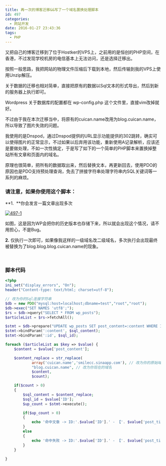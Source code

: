 ```yaml
---
title: 再一次的博客迁移&&写了一个域名置换处理脚本
id: 497
categories:
  - 网站开发
date: 2016-01-27 23:43:36
tags:
  - PHP
---
```


又把自己的博客迁移到了位于Hostker的VPS上，之前用的是恒创的PHP空间，在香港，不过发现学校机房的电信基本上无法访问，还是选择迁移出。

按照一般思路，我把网站的物理文件压缩后下载到本地，然后传输到我的VPS上使用Unzip解压。

关于数据的迁移也相对简单，直接把原有的数据以Sql文本的形式导出，然后到新的服务器上执行即可。
<!-- more -->
Wordpress 关于数据库的配置都在 wp-config.php 这个文件里，直接vim改掉就好。

不过由于我在本次迁移当中，将原有的cuican.name改用为blog.cuican.name，所以导致了图片失效的问题。

我使用的是Dnspod，通过Dnspod提供的URL显示功能提供的302跳转，确实可以使得图片的正常显示，不过如果以后弃用该功能，重新使用A记录解析，应该还是要做处理，不如一次性搞定，于是写了如下的一个简单的PHP脚本来置换掉整站所有文章和页面内的域名。

原理也很简单，把所有的数据取出来，然后替换文本，再更新回去，使用PDO的原因也是PDO支持预处理查询，免去了拼接字符串处理字符串内SQL关键词等一系列的麻烦。

### 请注意，如果你使用这个脚本：

**1\.  **你会发言一篇文章出现多次

[![497-1](http://blog.cuican.name/wp-content/uploads/2016/01/497-1.png)](http://blog.cuican.name/wp-content/uploads/2016/01/497-1.png)

如图，这是因为WP会把你的历史版本也存储下来，所以就会出现这个情况，请不用担心，不是Bug。

**2.** 仅执行一次即可，如果像我这样的一级域名改二级域名，多次执行会出现最终被替换为了blog.blog.blog.cuican.name的现象。

&nbsp;

### 脚本代码

``` php
<?php
ini_set("display_errors", "On");
header("Content-type: text/html; charset=utf-8");

// 改为你的Sql连接字符串
$db = new PDO("mysql:host=localhost;dbname=test","root","root");
$db->exec("SET NAMES 'utf8';");
$rs = $db->query("SELECT * FROM wp_posts");
$articleList = $rs->fetchAll();

$stmt = $db->prepare("UPDATE wp_posts SET post_content=:content WHERE ID=:id");
$stmt->bindParam(':content', $sql_content);
$stmt->bindParam(':id', $sql_id);

foreach ($articleList as $key => $value) {
	$content = $value['post_content'];

	$content_replace = str_replace(
			array('cuican.name','smilecc.sinaapp.com'), // 改为你的原始域名，如果仅一个域名可以直接将数组改为字符串
			"blog.cuican.name", // 改为你现在的域名
			$content, 
			$count);

	if($count > 0)
	{
		$sql_content = $content_replace;
		$sql_id = $value['ID'];
		$up_count = $stmt->execute();

		if($up_count > 0)
		{
			echo '命中文章 -> ID:'.$value['ID'].' - 【'. $value['post_title'] .'】 共计：'. $count."\r\n";
		}
		else
		{
			echo '命中失败 -> ID:'.$value['ID'].' - 【'. $value['post_title'] .'】 共计：'. $count."\r\n"; 
		}
	}
	
}
```